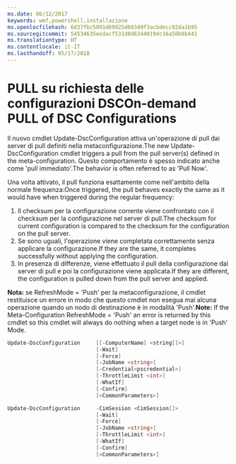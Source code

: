 ```yaml
---
ms.date: 06/12/2017
keywords: wmf,powershell,installazione
ms.openlocfilehash: 6d37fbc5091d69925d60349f3acbdecc92da1b95
ms.sourcegitcommit: 54534635eedacf531d8d6344019dc16a50b8b441
ms.translationtype: HT
ms.contentlocale: it-IT
ms.lasthandoff: 05/17/2018
---
```

# <a name="on-demand-pull-of-dsc-configurations"></a><span data-ttu-id="276e9-102">PULL su richiesta delle configurazioni DSC</span><span class="sxs-lookup"><span data-stu-id="276e9-102">On-demand PULL of DSC Configurations</span></span>

<span data-ttu-id="276e9-103">Il nuovo cmdlet Update-DscConfiguration attiva un'operazione di pull dai server di pull definiti nella metaconfigurazione.</span><span class="sxs-lookup"><span data-stu-id="276e9-103">The new Update-DscConfiguration cmdlet triggers a pull from the pull server(s) defined in the meta-configuration.</span></span> <span data-ttu-id="276e9-104">Questo comportamento è spesso indicato anche come 'pull immediato'.</span><span class="sxs-lookup"><span data-stu-id="276e9-104">The behavior is often referred to as 'Pull Now'.</span></span>


<span data-ttu-id="276e9-105">Una volta attivato, il pull funziona esattamente come nell'ambito della normale frequenza:</span><span class="sxs-lookup"><span data-stu-id="276e9-105">Once triggered, the pull behaves exactly the same as it would have when triggered during the regular frequency:</span></span>

1. <span data-ttu-id="276e9-106">Il checksum per la configurazione corrente viene confrontato con il checksum per la configurazione nel server di pull.</span><span class="sxs-lookup"><span data-stu-id="276e9-106">The checksum for current configuration is compared to the checksum for the configuration on the pull server.</span></span>
2. <span data-ttu-id="276e9-107">Se sono uguali, l'operazione viene completata correttamente senza applicare la configurazione.</span><span class="sxs-lookup"><span data-stu-id="276e9-107">If they are the same, it completes successfully without applying the configuration.</span></span>
3. <span data-ttu-id="276e9-108">In presenza di differenze, viene effettuato il pull della configurazione dal server di pull e poi la configurazione viene applicata.</span><span class="sxs-lookup"><span data-stu-id="276e9-108">If they are different, the configuration is pulled down from the pull server and applied.</span></span>

<span data-ttu-id="276e9-109">**Nota:** se RefreshMode = 'Push' per la metaconfigurazione, il cmdlet restituisce un errore in modo che questo cmdlet non esegua mai alcuna operazione quando un nodo di destinazione è in modalità 'Push'.</span><span class="sxs-lookup"><span data-stu-id="276e9-109">**Note:** If the Meta-Configuration RefreshMode = 'Push' an error is returned by this cmdlet so this cmdlet will always do nothing when a target node is in 'Push' Mode.</span></span>

```powershell
Update-DscConfiguration     [[-ComputerName] <string[]>]
                            [-Wait]
                            [-Force]
                            [-JobName <string>]
                            [-Credential<pscredential>]
                            [-ThrottleLimit <int>]
                            [-WhatIf]
                            [-Confirm]
                            [<CommonParameters>]

Update-DscConfiguration     -CimSession <CimSession[]>
                            [-Wait]
                            [-Force]
                            [-JobName <string>]
                            [-ThrottleLimit <int>]
                            [-WhatIf]
                            [-Confirm]
                            [<CommonParameters>]
```
